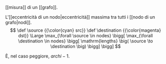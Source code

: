 [[misura]] di un [[grafo]].

L'[[eccentricità di un nodo|eccentricità]] massima tra tutti i [[nodo di un grafo|nodi]].
$$
\def \source {{\color{cyan} src}}
\def \destination {{\color{magenta} dst}}
\Large
\max_{\forall \source \in nodes} \bigg[
	\max_{\forall \destination \in nodes} \bigg[
		\mathrm{lengths} \big(
			\source \to \destination
		\big)
	\bigg]
\bigg]
$$

È, nel caso peggiore, $archi - 1$.

